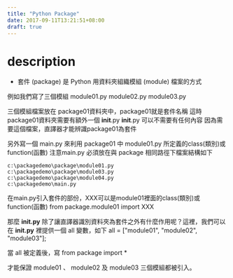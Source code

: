 ```yaml
---
title: "Python Package"
date: 2017-09-11T13:21:51+08:00
draft: true
---
```


# description
- 套件 (package) 是 Python 用資料夾組織模組 (module) 檔案的方式

例如我們寫了三個模組
module01.py
module02.py
module03.py

三個模組檔案放在 package01資料夾中，package01就是套件名稱
這時package01資料夾需要有額外一個 __init__.py
__init__.py 可以不需要有任何內容
因為需要這個檔案，直譯器才能辨識package01為套件

另外寫一個 main.py 來利用 package01 中 module01.py 所定義的class(類別)或function(函數)
注意main.py 必須放在與 package 相同路徑下檔案結構如下
```
c:\packagedemo\package\module01.py
c:\packagedemo\package\module03.py
c:\packagedemo\package\module04.py
c:\packagedemo\main.py
```

在main.py引入套件的部份，XXX可以是module01裡面的class(類別)或function(函數)
from package.module01 import XXX

那麼 __init.py__ 除了讓直譯器識別資料夾為套件之外有什麼作用呢？這裡，我們可以在 __init.py__ 裡提供一個 all 變數，如下
all = ["module01", "module02", "module03"];

當 all 被定義後，寫
from package import *

才能保證 module01 、 module02 及 module03 三個模組都被引入。